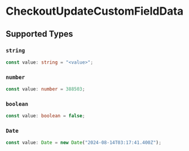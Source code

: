 # CheckoutUpdateCustomFieldData


## Supported Types

### `string`

```typescript
const value: string = "<value>";
```

### `number`

```typescript
const value: number = 388503;
```

### `boolean`

```typescript
const value: boolean = false;
```

### `Date`

```typescript
const value: Date = new Date("2024-08-14T03:17:41.400Z");
```

